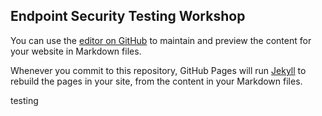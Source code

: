 ## Endpoint Security Testing Workshop

You can use the [editor on GitHub](https://github.com/pinktangent/pinktangent.github.io/edit/master/index.md) to maintain and preview the content for your website in Markdown files.

Whenever you commit to this repository, GitHub Pages will run [Jekyll](https://jekyllrb.com/) to rebuild the pages in your site, from the content in your Markdown files.

testing
